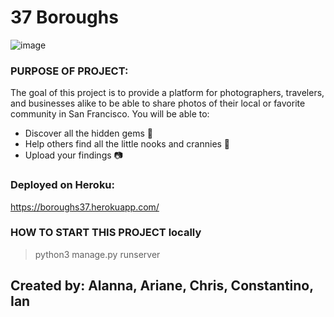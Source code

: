 # 37 Boroughs

![image](/static/images/SF_README.jpeg)

### PURPOSE OF PROJECT:

The goal of this project is to provide a platform for photographers, travelers, and businesses alike to be able to share photos of their local or favorite community in San Francisco. You will be able to:

- Discover all the hidden gems 💎
- Help others find all the little nooks and crannies 📍
- Upload your findings 📷

### Deployed on Heroku:

<a href> https://boroughs37.herokuapp.com/ </a>

### HOW TO START THIS PROJECT locally

> python3 manage.py runserver

## Created by: Alanna, Ariane, Chris, Constantino, Ian
